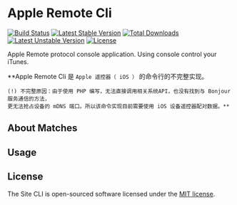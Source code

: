 Apple Remote Cli
================
[![Build Status](https://travis-ci.org/panlatent/apple-remote-cli.svg)](https://travis-ci.org/panlatent/apple-remote-cli)
[![Latest Stable Version](https://poser.pugx.org/panlatent/apple-remote-cli/v/stable.svg)](https://packagist.org/packages/panlatent/apple-remote-cli) 
[![Total Downloads](https://poser.pugx.org/panlatent/apple-remote-cli/downloads.svg)](https://packagist.org/packages/panlatent/apple-remote-cli) 
[![Latest Unstable Version](https://poser.pugx.org/panlatent/apple-remote-cli/v/unstable.svg)](https://packagist.org/packages/panlatent/apple-remote-cli) 
[![License](https://poser.pugx.org/panlatent/apple-remote-cli/license.svg)](https://packagist.org/packages/panlatent/apple-remote-cli)


Apple Remote protocol console application. Using console control your iTunes.

**Apple Remote Cli 是 `Apple 遥控器（ iOS ）` 的命令行的不完整实现。

    (!) 不完整原因：由于使用 PHP 编写，无法直接调用相关系统API，也没有找到与 Bonjour 服务通信的方法，
    更无法抢占设备的 mDNS 端口。所以该命令实现目前需要使用 iOS 设备遥控器配对数据。**

About Matches
-------------

Usage
-----
    
License
-------

The Site CLI is open-sourced software licensed under the [MIT license](http://opensource.org/licenses/MIT).
